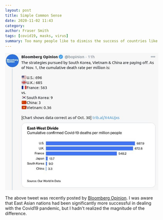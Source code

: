 ```yaml
---
layout: post
title: Simple Common Sense
date: 2020-11-02 11:43
category:
author: Fraser Smith
tags: [covid19, masks, virus]
summary: Too many people like to dismiss the success of countries like China and Vietnam in dealing with the Covid19 pandemic as a result of their authoritarian nature.
---
```

[<img src="/img/graph.jpg" alt="Graph of Covid deaths per million by country" style="width: 582px;" />](https://twitter.com/bopinion/status/1322937610348777474)

The above tweet was recently posted by [Bloomberg Opinion](https://twitter.com/bopinion/). I was aware that East Asian nations had been significantly more successful in dealing with the Covid19 pandemic, but I hadn't realized the magnitude of the difference.
